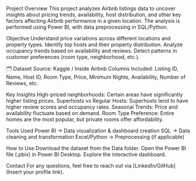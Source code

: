 Project Overview
This project analyzes Airbnb listings data to uncover insights about pricing trends, availability, host distribution, and other key factors affecting Airbnb performance in a given location. The analysis is performed using Power BI, with data preprocessing in SQL/Python.

Objective
Understand price variations across different locations and property types.
Identify top hosts and their property distribution.
Analyze occupancy trends based on availability and reviews.
Detect patterns in customer preferences (room type, neighborhood, etc.).

🗂 Dataset
Source: Kaggle / Inside Airbnb
Columns Included: Listing ID, Name, Host ID, Room Type, Price, Minimum Nights, Availability, Number of Reviews, etc.

Key Insights
High-priced neighborhoods: Certain areas have significantly higher listing prices.
Superhosts vs Regular Hosts: Superhosts tend to have higher review scores and occupancy rates.
Seasonal Trends: Price and availability fluctuate based on demand.
Room Type Preference: Entire homes are the most popular, but private rooms offer affordability.

Tools Used
Power BI → Data visualization & dashboard creation
SQL → Data cleaning and transformation
Excel/Python → Preprocessing (if applicable)

How to Use
Download the dataset from the Data folder.
Open the Power BI file (.pbix) in Power BI Desktop.
Explore the interactive dashboard.

Contact
For any questions, feel free to reach out via [LinkedIn/GitHub] (Insert your profile link).
